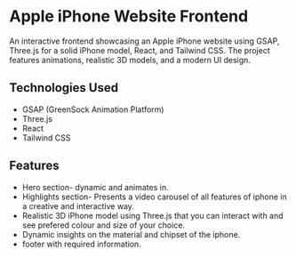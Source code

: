 # Apple iPhone Website Frontend

An interactive frontend showcasing an Apple iPhone website using GSAP, Three.js for a solid iPhone model, React, and Tailwind CSS. The project features animations, realistic 3D models, and a modern UI design.

## Technologies Used

- GSAP (GreenSock Animation Platform)
- Three.js
- React
- Tailwind CSS

## Features

- Hero section- dynamic and animates in.
- Highlights section- Presents a video carousel of all features of iphone in a creative and interactive way.
- Realistic 3D iPhone model using Three.js that you can interact with and see prefered colour and size of your choice.
- Dynamic insights on the material and chipset of the iphone.
- footer with required information.




